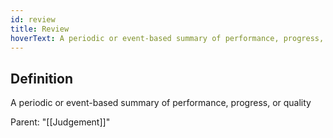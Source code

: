 ```yaml
---
id: review
title: Review
hoverText: A periodic or event-based summary of performance, progress, or quality
---
```

## Definition
A periodic or event-based summary of performance, progress, or quality

Parent: "[[Judgement]]"